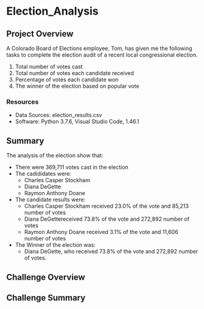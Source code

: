 # Election_Analysis

## Project Overview
A Colorado Board of Elections employee, Tom, has given me the following tasks to complete the election audit of a recent local congressional election.

1. Total number of votes cast
1. Total number of votes each candidate received
1. Percentage of votes each candidate won
1. The winner of the election based on popular vote

### Resources
- Data Sources: election_results.csv
- Software: Python 3.7.6, Visual Studio Code, 1.46.1

## Summary
The analysis of the election show that:
* There were 369,711 votes cast in the election
* The cadididates were:
	* Charles Casper Stockham
	* Diana DeGette
	* Raymon Anthony Doane
* The candidate results were:
	* Charles Casper Stockham received 23.0% of the vote and 85,213 number of votes
	* Diana DeGettereceived 73.8% of the vote and 272,892 number of votes
	* Raymon Anthony Doane received 3.1% of the vote and 11,606 number of votes
* The Winner of the election was:
 	* Diana DeGette, who received 73.8% of the vote and 272,892 number of votes.
	
## Challenge Overview

## Challenge Summary

